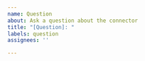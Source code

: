```yaml
---
name: Question
about: Ask a question about the connector
title: "[Question]: "
labels: question
assignees: ''

---
```



